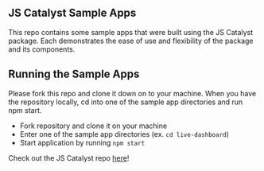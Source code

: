## JS Catalyst Sample Apps
This repo contains some sample apps that were built using the JS Catalyst package. Each demonstrates the ease of use and flexibility of the package and its components.

## Running the Sample Apps
Please fork this repo and clone it down on to your machine. When you have the repository locally, cd into one of the sample app directories and run npm start.
- Fork repository and clone it on your machine
- Enter one of the sample app directories (ex. `cd live-dashboard`)
- Start application by running `npm start`

Check out the JS Catalyst repo [here](https://github.com/EikosPartners/jscatalyst)!
